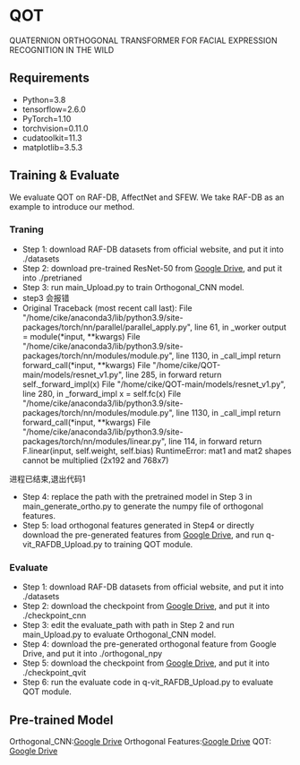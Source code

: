 # QOT
QUATERNION ORTHOGONAL TRANSFORMER FOR FACIAL EXPRESSION RECOGNITION IN THE WILD
## Requirements
- Python=3.8
- tensorflow=2.6.0
- PyTorch=1.10
- torchvision=0.11.0
- cudatoolkit=11.3
- matplotlib=3.5.3

## Training & Evaluate
We evaluate QOT on RAF-DB, AffectNet and SFEW. We take RAF-DB as an example to introduce our method.
### Traning
- Step 1: download RAF-DB datasets from official website, and put it into ./datasets
- Step 2: download pre-trained ResNet-50 from [Google Drive](https://drive.google.com/file/d/1gbaCNiNdpnYEnc9ygdB-u7eEnV5Sd_1c/view?usp=sharing), and put it into ./pretrianed
- Step 3: run main_Upload.py to train Orthogonal_CNN model.
- step3 会报错
- Original Traceback (most recent call last):
  File "/home/cike/anaconda3/lib/python3.9/site-packages/torch/nn/parallel/parallel_apply.py", line 61, in _worker
    output = module(*input, **kwargs)
  File "/home/cike/anaconda3/lib/python3.9/site-packages/torch/nn/modules/module.py", line 1130, in _call_impl
    return forward_call(*input, **kwargs)
  File "/home/cike/QOT-main/models/resnet_v1.py", line 285, in forward
    return self._forward_impl(x)
  File "/home/cike/QOT-main/models/resnet_v1.py", line 280, in _forward_impl
    x = self.fc(x)
  File "/home/cike/anaconda3/lib/python3.9/site-packages/torch/nn/modules/module.py", line 1130, in _call_impl
    return forward_call(*input, **kwargs)
  File "/home/cike/anaconda3/lib/python3.9/site-packages/torch/nn/modules/linear.py", line 114, in forward
    return F.linear(input, self.weight, self.bias)
RuntimeError: mat1 and mat2 shapes cannot be multiplied (2x192 and 768x7)


进程已结束,退出代码1

- Step 4: replace the path with the pretrained model in Step 3 in main_generate_ortho.py to generate the numpy file of orthogonal features.
- Step 5: load orthogonal features generated in Step4 or directly download the pre-generated features from [Google Drive](https://drive.google.com/file/d/1MYJm235ZINywXBcZ0Z4nBqT3JUMROoaA/view?usp=sharing), and run q-vit_RAFDB_Upload.py to training QOT module.
### Evaluate
- Step 1: download RAF-DB datasets from official website, and put it into ./datasets
- Step 2: download the checkpoint from [Google Drive](https://drive.google.com/file/d/14pxYAWQCaAdk64xP8A9i2egOVEQ365L_/view?usp=sharing), and put it into ./checkpoint_cnn
- Step 3: edit the evaluate_path with path in Step 2 and run main_Upload.py to evaluate Orthogonal_CNN model.
- Step 4: download the pre-generated orthogonal feature from Google Drive, and put it into ./orthogonal_npy
- Step 5: download the checkpoint from [Google Drive](https://drive.google.com/file/d/1S9nCW4WZSqVKCalwbzCaRzh_Cuz-rqy8/view?usp=sharing), and put it into ./checkpoint_qvit
- Step 6: run the evaluate code in q-vit_RAFDB_Upload.py to evaluate QOT module.

## Pre-trained Model
Orthogonal_CNN:[Google Drive](https://drive.google.com/file/d/14pxYAWQCaAdk64xP8A9i2egOVEQ365L_/view?usp=sharing)
Orthogonal Features:[Google Drive](https://drive.google.com/file/d/1MYJm235ZINywXBcZ0Z4nBqT3JUMROoaA/view?usp=sharing)
QOT: [Google Drive](https://drive.google.com/file/d/1S9nCW4WZSqVKCalwbzCaRzh_Cuz-rqy8/view?usp=sharing)


